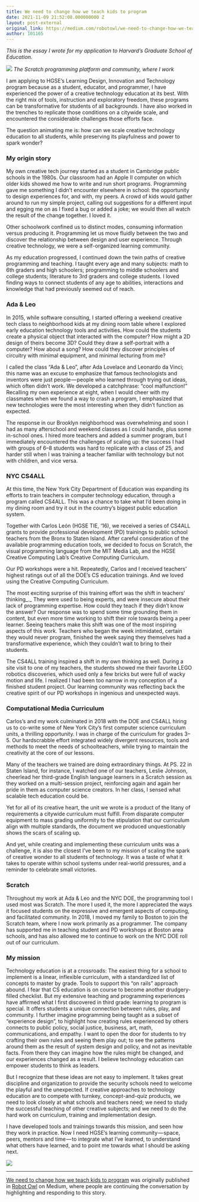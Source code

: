 ```yaml
---
title: We need to change how we teach kids to program
date: 2021-11-09 21:52:08.000000000 Z
layout: post-external
original_link: https://medium.com/robotowl/we-need-to-change-how-we-teach-kids-to-program-e30b9ac0570f?source=rss-3c9072e1a53------2
author: 101165
---
```


_This is the essay I wrote for my application to Harvard’s Graduate School of Education._

![](https://cdn-images-1.medium.com/max/1024/0*HUjB_D9PQ9KL4kja.jpg)
_The Scratch programming platform and community, where I work_

I am applying to HGSE’s Learning Design, Innovation and Technology program because as a student, educator, and programmer, I have experienced the power of a creative technology education at its best. With the right mix of tools, instruction and exploratory freedom, these programs can be transformative for students of all backgrounds. I have also worked in the trenches to replicate those conditions on a citywide scale, and encountered the considerable challenges those efforts face.

The question animating me is: how can we scale creative technology education to all students, while preserving its playfulness and power to spark wonder?

### My origin story

My own creative tech journey started as a student in Cambridge public schools in the 1980s. Our classroom had an Apple II computer on which older kids showed me how to write and run short programs. Programming gave me something I didn’t encounter elsewhere in school: the opportunity to design experiences for, and with, my peers. A crowd of kids would gather around to run my simple project, calling out suggestions for a different input and egging me on as I fixed a bug or added a joke; we would then all watch the result of the change together. I loved it.

Other schoolwork confined us to distinct modes, consuming information versus producing it. Programming let us move fluidly between the two and discover the relationship between design and user experience. Through creative technology, we were a self-organized learning community.

As my education progressed, I continued down the twin paths of creative programming and teaching. I taught every age and many subjects: math to 6th graders and high schoolers; programming to middle schoolers and college students; literature to 3rd graders and college students. I loved finding ways to connect students of any age to abilities, interactions and knowledge that had previously seemed out of reach.

### Ada & Leo

In 2015, while software consulting, I started offering a weekend creative tech class to neighborhood kids at my dining room table where I explored early education technology tools and activities. How could the students create a physical object that interacted with the computer? How might a 2D design of theirs become 3D? Could they draw a self-portrait with a computer? How about a song? How could they discover principles of circuitry with minimal equipment, and minimal lecturing from me?

I called the class “Ada & Leo”, after Ada Lovelace and Leonardo da Vinci; this name was an excuse to emphasize that famous technologists and inventors were just people — people who learned through trying out ideas, which often didn’t work. We developed a catchphrase: “cool malfunction!” Recalling my own experience at eight, when I would cheer with my classmates when we found a way to crash a program, I emphasized that new technologies were the most interesting when they didn’t function as expected.

The response in our Brooklyn neighborhood was overwhelming and soon I had as many afterschool and weekend classes as I could handle, plus some in-school ones. I hired more teachers and added a summer program, but I immediately encountered the challenges of scaling up: the success I had with groups of 6–8 students was hard to replicate with a class of 25, and harder still when I was training a teacher familiar with technology but not with children, and vice versa.

### NYC CS4ALL

At this time, the New York City Department of Education was expanding its efforts to train teachers in computer technology education, through a program called CS4ALL. This was a chance to take what I’d been doing in my dining room and try it out in the country’s biggest public education system.

Together with Carlos León (HGSE TIE, ‘16), we received a series of CS4ALL grants to provide professional development (PD) trainings to public school teachers from the Bronx to Staten Island. After careful consideration of the available programming education tools, we decided to focus on Scratch, the visual programming language from the MIT Media Lab, and the HGSE Creative Computing Lab’s Creative Computing Curriculum.

Our PD workshops were a hit. Repeatedly, Carlos and I received teachers’ highest ratings out of all the DOE’s CS education trainings. And we loved using the Creative Computing Curriculum.

The most exciting surprise of this training effort was the shift in teachers’ thinking_._ They were used to being experts, and were insecure about their lack of programming expertise. How could they teach if they didn’t know the answer? Our response was to spend some time grounding them in content, but even more time working to shift their role towards being a peer learner. Seeing teachers make this shift was one of the most inspiring aspects of this work. Teachers who began the week intimidated, certain they would never program, finished the week saying they themselves had a transformative experience, which they couldn’t wait to bring to their students.

The CS4ALL training inspired a shift in my own thinking as well. During a site visit to one of my teachers, the students showed me their favorite LEGO robotics discoveries, which used only a few bricks but were full of wacky motion and life. I realized I had been too narrow in my conception of a finished student project. Our learning community was reflecting back the creative spirit of our PD workshops in ingenious and unexpected ways.

### Computational Media Curriculum

Carlos’s and my work culminated in 2018 with the DOE and CS4ALL hiring us to co-write some of New York City’s first computer science curriculum units, a thrilling opportunity. I was in charge of the curriculum for grades 3–5. Our hardscrabble effort integrated widely divergent resources, tools and methods to meet the needs of schoolteachers, while trying to maintain the creativity at the core of our lessons.

Many of the teachers we trained are doing extraordinary things. At PS. 22 in Staten Island, for instance, I watched one of our teachers, Leslie Johnson, cheerlead her third-grade English language learners in a Scratch session as they worked on a multi-session project, reinforcing again and again her pride in them as computer science creators. In her class, I sensed what scalable tech education could be.

Yet for all of its creative heart, the unit we wrote is a product of the litany of requirements a citywide curriculum must fulfill. From disparate computer equipment to mass grading uniformity to the stipulation that our curriculum align with multiple standards, the document we produced unquestionably shows the scars of scaling up.

And yet, while creating and implementing these curriculum units was a challenge, it is also the closest I’ve been to my mission of scaling the spark of creative wonder to all students of technology. It was a taste of what it takes to operate within school systems under real-world pressures, and a reminder to celebrate small victories.

### Scratch

Throughout my work at Ada & Leo and the NYC DOE, the programming tool I used most was Scratch. The more I used it, the more I appreciated the ways it focused students on the expressive and emergent aspects of computing, and facilitated community. In 2018, I moved my family to Boston to join the Scratch team, where I now work primarily as a programmer. The company has supported me in teaching student and PD workshops at Boston area schools, and has also allowed me to continue to work on the NYC DOE roll out of our curriculum.

### My mission

Technology education is at a crossroads: The easiest thing for a school to implement is a linear, inflexible curriculum, with a standardized list of concepts to master by grade. Tools to support this “on rails” approach abound. I fear that CS education is on course to become another drudgery-filled checklist. But my extensive teaching and programming experiences have affirmed what I first discovered in third grade: learning to program is special. It offers students a unique connection between rules, play, and community. I further imagine programming being taught as a subset of “experience design”, to highlight how creating rules experienced by others connects to public policy, social justice, business, art, math, communications, and empathy. I want to open the door for students to try crafting their own rules and seeing them play out; to see the patterns around them as the result of system design and policy, and not as inevitable facts. From there they can imagine how the rules might be changed, and our experiences changed as a result. I believe technology education can empower students to think as leaders.

But I recognize that these ideas are not easy to implement. It takes great discipline and organization to provide the security schools need to welcome the playful and the unexpected. If creative approaches to technology education are to compete with turnkey, concept-and-quiz products, we need to look closely at what schools and teachers need; we need to study the successful teaching of other creative subjects; and we need to do the hard work on curriculum, training and implementation design.

I have developed tools and trainings towards this mission, and seen how they work in practice. Now I need HGSE’s learning community — space, peers, mentors and time — to integrate what I’ve learned, to understand what others have learned, and to point me towards what I should be asking next.

 ![](https://medium.com/_/stat?event=post.clientViewed&referrerSource=full_rss&postId=e30b9ac0570f)
* * *

[We need to change how we teach kids to program](https://medium.com/robotowl/we-need-to-change-how-we-teach-kids-to-program-e30b9ac0570f) was originally published in [Robot Owl](https://medium.com/robotowl) on Medium, where people are continuing the conversation by highlighting and responding to this story.

